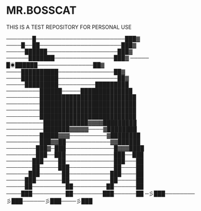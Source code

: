 # MR.BOSSCAT


THIS IS A TEST REPOSITORY FOR PERSONAL USE


───────█────────────────────────███▓
────█──██──────────────────────███▓
─────██████───────────────────███▓
──────███████────────────────███▓
───── █◉██████───────────────██▓
────██████████───────────────██▓
────██████████────────────────██▓
─────█████████──────────█████████
─────────██████─────██████████████
─────────██████████████████████████
─────────██████████████████████████
─────────██████████████████████████
─────────██████████████████████████
──────────████████████▓▓▓▓█████████
──────────███████▓▓▓▓▓────▓████████
─────────█████▓▓▓──────────▓████████
─────────███▓▓██────────────▓▓██████
────────███▓─███─────────────█▓▓▓████
────────███──███─────────────███──███
───────███────██─────────────███───██
───────██─────███────────────██────██
──────███──────██───────────███────██
─────███───────██───────────██─────██
─────██─────────██─────────██──────██
────███─────────██────────███──────██
─彡███────────彡███──────彡███────彡███
 

